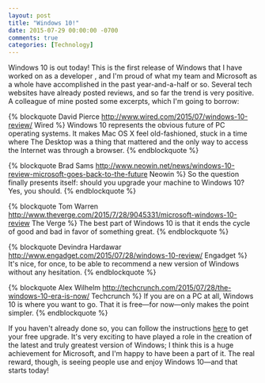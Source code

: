 ```yaml
---
layout: post
title: "Windows 10!"
date: 2015-07-29 00:00:00 -0700
comments: true
categories: [Technology]
---
```


Windows 10 is out today! This is the first release of Windows that I have worked
on as a developer , and I'm proud of what my team and Microsoft as a whole have
accomplished in the past year-and-a-half or so. Several tech websites have
already posted reviews, and so far the trend is very positive. A colleague of
mine posted some excerpts, which I'm going to borrow:

{% blockquote David Pierce http://www.wired.com/2015/07/windows-10-review/ Wired %}
Windows 10 represents the obvious future of PC operating systems. It makes Mac OS X feel old-fashioned, stuck in a time where The Desktop was a thing that mattered and the only way to access the Internet was through a browser.
{% endblockquote %}

{% blockquote Brad Sams http://www.neowin.net/news/windows-10-review-microsoft-goes-back-to-the-future Neowin %}
So the question finally presents itself: should you upgrade your machine to Windows 10? Yes, you should.
{% endblockquote %}

{% blockquote Tom Warren http://www.theverge.com/2015/7/28/9045331/microsoft-windows-10-review The Verge %}
The best part of Windows 10 is that it ends the cycle of good and bad in favor of something great.
{% endblockquote %}

{% blockquote Devindra Hardawar http://www.engadget.com/2015/07/28/windows-10-review/ Engadget %}
It's nice, for once, to be able to recommend a new version of Windows without any hesitation.
{% endblockquote %}

{% blockquote Alex Wilhelm http://techcrunch.com/2015/07/28/the-windows-10-era-is-now/ Techcrunch %}
If you are on a PC at all, Windows 10 is where you want to go. That it is free&mdash;for now&mdash;only makes the point simpler.
{% endblockquote %}

If you haven't already done so, you can follow the instructions
[here](https://www.microsoft.com/en-us/windows/windows-10-upgrade) to get your
free upgrade.  It's very exciting to have played a role in the creation of the
latest and truly greatest version of Windows; I think this is a huge
achievement for Microsoft, and I'm happy to have been a part of it. The real
reward, though, is seeing people use and enjoy Windows 10&mdash;and that starts
today!
